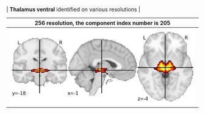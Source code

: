 


| **Thalamus ventral** identified on various resolutions |

| 256 resolution, the component index number is 205|  
|:---:|  
| ![Component 256](../256/final/205.jpg "From component 256: Thalamus ventral") |